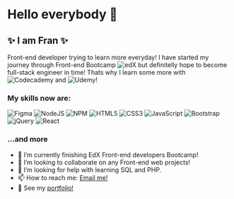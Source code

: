 # Hello everybody 👋

## ✨ I am Fran ✨ 
Front-end developer trying to learn more everyday! I have started my journey through Front-end Bootcamp ![edX](https://img.shields.io/badge/edX-%2302262B.svg?style=for-the-badge&logo=edX&logoColor=white) but definitelly hope to become full-stack engineer in time!
Thats why I learn some more with ![Codecademy](https://img.shields.io/badge/Codecademy-FFF0E5?style=for-the-badge&logo=codecademy&logoColor=1F243A) and ![Udemy](https://img.shields.io/badge/Udemy-A435F0?style=for-the-badge&logo=Udemy&logoColor=white)!
### My skills now are:
![Figma](https://img.shields.io/badge/figma-%23F24E1E.svg?style=for-the-badge&logo=figma&logoColor=white)
![NodeJS](https://img.shields.io/badge/node.js-6DA55F?style=for-the-badge&logo=node.js&logoColor=white)
![NPM](https://img.shields.io/badge/NPM-%23CB3837.svg?style=for-the-badge&logo=npm&logoColor=white)
![HTML5](https://img.shields.io/badge/html5-%23E34F26.svg?style=for-the-badge&logo=html5&logoColor=white)
![CSS3](https://img.shields.io/badge/css3-%231572B6.svg?style=for-the-badge&logo=css3&logoColor=white)
![JavaScript](https://img.shields.io/badge/javascript-%23323330.svg?style=for-the-badge&logo=javascript&logoColor=%23F7DF1E)
![Bootstrap](https://img.shields.io/badge/bootstrap-%23563D7C.svg?style=for-the-badge&logo=bootstrap&logoColor=white)
![jQuery](https://img.shields.io/badge/jquery-%230769AD.svg?style=for-the-badge&logo=jquery&logoColor=white)
![React](https://img.shields.io/badge/react-%2320232a.svg?style=for-the-badge&logo=react&logoColor=%2361DAFB)

### ...and more
- 🌱 I’m currently finishing EdX Front-end developers Bootcamp!
- 👯 I’m looking to collaborate on any Front-end web projects!
- 🤔 I’m looking for help with learning SQL and PHP.
- 📫 How to reach me: [Email me!](mailto:tiskarechk@gmail.com)
- :eyes: See my [portfolio!](https://frantiskaali.github.io/fran-portfolio-react/)


